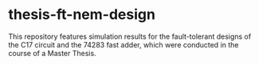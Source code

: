 # thesis-ft-nem-design
This repository features simulation results for the fault-tolerant designs of the C17 circuit and the 74283 fast adder, which were conducted in the course of a Master Thesis.

